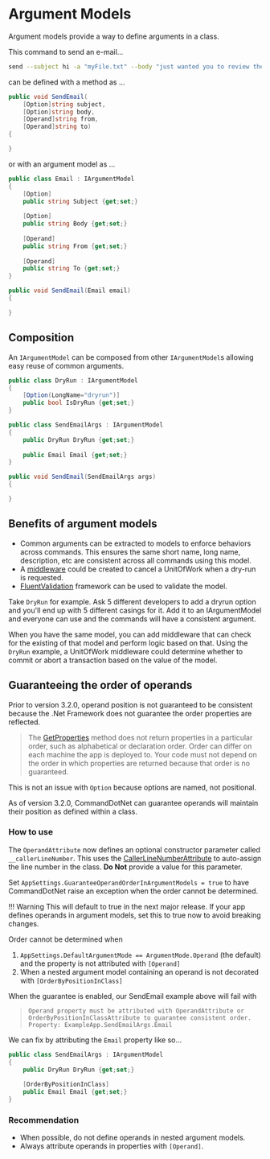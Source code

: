 # Argument Models
Argument models provide a way to define arguments in a class.

This command to send an e-mail...

```bash
send --subject hi -a "myFile.txt" --body "just wanted you to review these files" bilal@bilal.com john@john.com
```

can be defined with a method as ...

```c#
public void SendEmail(
    [Option]string subject, 
    [Option]string body, 
    [Operand]string from, 
    [Operand]string to)
{

}
```

or with an argument model as ...

```c#
public class Email : IArgumentModel
{
    [Option]
    public string Subject {get;set;}
    
    [Option]
    public string Body {get;set;}
    
    [Operand]
    public string From {get;set;}
    
    [Operand]
    public string To {get;set;}
}

public void SendEmail(Email email)
{

}
```

## Composition

An `IArgumentModel` can be composed from other `IArgumentModel`s allowing easy reuse of common arguments.

```c#
public class DryRun : IArgumentModel
{    
    [Option(LongName="dryrun")]
    public bool IsDryRun {get;set;}
}

public class SendEmailArgs : IArgumentModel
{    
    public DryRun DryRun {get;set;}
    
    public Email Email {get;set;}
}

public void SendEmail(SendEmailArgs args)
{

}
```

## Benefits of argument models

* Common arguments can be extracted to models to enforce behaviors across commands. This ensures the same short name, long name, description, etc are consistent across all commands using this model.
* A [middleware](middleware.md) could be created to cancel a UnitOfWork when a dry-run is requested.
* [FluentValidation](../Arguments/fluent-validation-for-argument-models.md) framework can be used to validate the model.

Take `DryRun` for example. Ask 5 different developers to add a dryrun option and you'll end up with 5 different casings for it. Add it to an IArgumentModel and everyone can use and the commands will have a consistent argument.  

When you have the same model, you can add middleware that can check for the existing of that model and perform logic based on that.  Using the `DryRun` example, a UnitOfWork middleware could determine whether to commit or abort a transaction based on the value of the model.

## Guaranteeing the order of operands

Prior to version 3.2.0, operand position is not guaranteed to be consistent because the .Net Framework does not guarantee the order properties are reflected.

> The [GetProperties](https://docs.microsoft.com/en-us/dotnet/api/system.type.getproperties) method does not return properties in a particular order, such as alphabetical or declaration order. Order can differ on each machine the app is deployed to. Your code must not depend on the order in which properties are returned because that order is no guaranteed.

This is not an issue with `Option` because options are named, not positional.

As of version 3.2.0, CommandDotNet can guarantee operands will maintain their position as defined within a class.

### How to use

The `OperandAttribute` now defines an optional constructor parameter called `__callerLineNumber`. This uses the [CallerLineNumberAttribute](https://docs.microsoft.com/en-us/dotnet/api/system.runtime.compilerservices.callerlinenumberattribute?view=netframework-4.8) to auto-assign the line number in the class. **Do Not** provide a value for this parameter.

Set `AppSettings.GuaranteeOperandOrderInArgumentModels = true` to have CommandDotNet raise an exception when the order cannot be determined.

!!! Warning
    This will default to true in the next major release. If your app defines operands in argument models, set this to true now to avoid breaking changes.

Order cannot be determined when

1. `AppSettings.DefaultArgumentMode == ArgumentMode.Operand` (the default) and the property is not attributed with `[Operand]`
1. When a nested argument model containing an operand is not decorated with `[OrderByPositionInClass]`

When the guarantee is enabled, our SendEmail example above will fail with 
  > `Operand property must be attributed with OperandAttribute or OrderByPositionInClassAttribute to guarantee consistent order. Property: ExampleApp.SendEmailArgs.Email`

We can fix by attributing the `Email` property like so...

```c#
public class SendEmailArgs : IArgumentModel
{    
    public DryRun DryRun {get;set;}
    
    [OrderByPositionInClass]
    public Email Email {get;set;}
}
```
 
### Recommendation 
* When possible, do not define operands in nested argument models.
* Always attribute operands in properties with `[Operand]`.